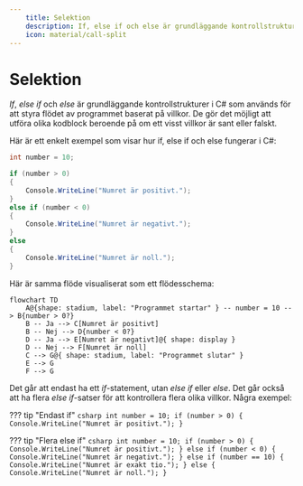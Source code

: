 ```yaml
---
    title: Selektion
    description: If, else if och else är grundläggande kontrollstrukturer i C#.
    icon: material/call-split
---
```


# Selektion

*If*, *else if* och *else* är grundläggande kontrollstrukturer i C# som används för att styra flödet av programmet baserat på villkor. De gör det möjligt att utföra olika kodblock beroende på om ett visst villkor är sant eller falskt.

Här är ett enkelt exempel som visar hur if, else if och else fungerar i C#:

```csharp
int number = 10;

if (number > 0)
{
    Console.WriteLine("Numret är positivt.");
}
else if (number < 0)
{
    Console.WriteLine("Numret är negativt.");
}
else
{
    Console.WriteLine("Numret är noll.");
}
``` 

Här är samma flöde visualiserat som ett flödesschema:


```mermaid
flowchart TD
    A@{shape: stadium, label: "Programmet startar" } -- number = 10 --> B{number > 0?}
    B -- Ja --> C[Numret är positivt]
    B -- Nej --> D{number < 0?}
    D -- Ja --> E[Numret är negativt]@{ shape: display }
    D -- Nej --> F[Numret är noll]
    C --> G@{ shape: stadium, label: "Programmet slutar" }
    E --> G
    F --> G
```

Det går att endast ha ett *if*-statement, utan *else if* eller *else*. Det går också att ha flera *else if*-satser för att kontrollera flera olika villkor. Några exempel:

??? tip "Endast if"
    ```csharp
        int number = 10;
        if (number > 0)
        {
            Console.WriteLine("Numret är positivt.");
        }
    ```

??? tip "Flera else if"
    ```csharp
    int number = 10;
    if (number > 0)
    {
        Console.WriteLine("Numret är positivt.");
    }
    else if (number < 0)
    {
        Console.WriteLine("Numret är negativt.");
    }
    else if (number == 10)
    {
        Console.WriteLine("Numret är exakt tio.");
    }
    else
    {
        Console.WriteLine("Numret är noll.");
    }
    ```

